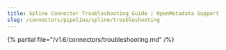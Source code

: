 ```yaml
---
title: Spline Connector Troubleshooting Guide | OpenMetadata Support
slug: /connectors/pipeline/spline/troubleshooting
---
```


{% partial file="/v1.6/connectors/troubleshooting.md" /%}
